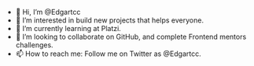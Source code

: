 - 👋 Hi, I’m @Edgartcc
- 👀 I’m interested in build new projects that helps everyone.
- 🌱 I’m currently learning at Platzi.
- 💞️ I’m looking to collaborate on GitHub, and complete Frontend mentors challenges.
- 📫 How to reach me: Follow me on Twitter as @Edgartcc.

<!---
Edgartcc/Edgartcc is a ✨ special ✨ repository because its `README.md` (this file) appears on your GitHub profile.
You can click the Preview link to take a look at your changes.
--->
